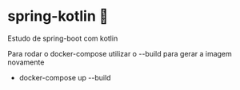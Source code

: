 # spring-kotlin :book:
Estudo de spring-boot com kotlin

Para rodar o docker-compose utilizar o --build para gerar a imagem novamente
 - docker-compose up --build
